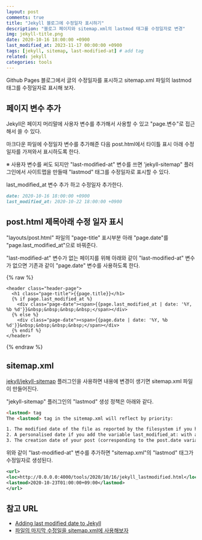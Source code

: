 ```yaml
---
layout: post
comments: true
title: "Jekyll 블로그에 수정일자 표시하기"
description: "블로그 페이지와 sitemap.xml의 lastmod 태그를 수정일자로 변경"
img: jekyll-title.png
date: 2020-10-16 18:00:00 +0900
last_modified_at: 2023-11-17 00:00:00 +0900
tags: [jekyll, sitemap, last-modified-at] # add tag
related: jekyll
categories: tools
---
```


Github Pages 블로그에서 글의 수정일자를 표시하고 sitemap.xml 파일의 lastmod 태그를 수정일자로 표시해 보자. 
<!--more-->

## 페이지 변수 추가 

Jekyll은 페이지 머리말에 사용자 변수를 추가해서 사용할 수 있고 "page.변수"로 접근해서 쓸 수 있다. 

마크다운 파일에 수정일자 변수를 추가해준 다음 post.html에서 타이틀 표시 아래 수정일자를 가져와서 표시하도록 한다. 

※ 사용자 변수를 써도 되지만 "last-modified-at" 변수를 쓰면 'jekyll-sitemap" 플러그인에서 사이트맵을 만들때 "lastmod" 태그를 수정일자로 표시할 수 있다. 

last_modified_at 변수 추가 하고 수정일자 추가한다. 

```markdown
date: 2020-10-16 18:00:00 +0900
last_modified_at: 2020-10-22 18:00:00 +0900
```

## post.html 제목아래 수정 일자 표시

"layouts/post.html" 파일의 "page-title" 표시부분 아래 "page.date"를 "page.last_modified_at"으로 바꿔준다. 

"last-modified-at" 변수가 없는 페이지를 위해 아래와 같이 "last-modified-at" 변수가 없으면 기존과 같이 "page.date" 변수를 사용하도록 한다. 

{% raw %}
```liquid
<header class="header-page">
  <h1 class="page-title">{{page.title}}</h1>
  {% if page.last_modified_at %}
    <div class="page-date"><span>{{page.last_modified_at | date: '%Y, %b %d'}}&nbsp;&nbsp;&nbsp;&nbsp;</span></div>
  {% else %}
    <div class="page-date"><span>{{page.date | date: '%Y, %b %d'}}&nbsp;&nbsp;&nbsp;&nbsp;</span></div>
  {% endif %}
</header>
```
{% endraw %}

## sitemap.xml 

[jekyll/jekyll-sitemap](https://github.com/jekyll/jekyll-sitemap) 플러그인을 사용하면 내용에 변경이 생기면 sitemap.xml 파일이 만들어진다. 

"jekyll-sitemap" 플러그인의 "lastmod" 생성 정책은 아래와 같다. 

```html
<lastmod> tag
The <lastmod> tag in the sitemap.xml will reflect by priority:

1. The modified date of the file as reported by the filesystem if you have jekyll-last-modified-at plugin installed (not compatible with GitHub Pages auto building)
2. A personalised date if you add the variable last_modified_at: with a date in the Front Matter
3. The creation date of your post (corresponding to the post.date variable)
```

위와 같이 "last-modified-at" 변수를 추가하면 "sitemap.xml"의 "lastmod" 태그가 수정일자로 생성된다. 

```xml
<url>
<loc>http://0.0.0.0:4000/tools/2020/10/16/jekyll_lastmodified.html</loc>
<lastmod>2020-10-23T01:00:00+09:00</lastmod>
</url>
```

## 참고 URL

- [Adding last modified date to Jekyll](https://tomkadwill.com/adding-last-modified-date-to-jekyll) 
- [파일의 마지막 수정일을 sitemap.xml에 사용해보자](https://dev-yakuza.github.io/ko/jekyll/jekyll-last-modified-at/)

